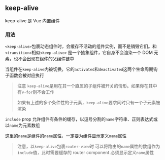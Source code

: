 ## keep-alive

keep-alive 是 Vue 内置组件

### 用法

`<keep-alive>`包裹动态组件时，会缓存不活动的组件实例，而不是销毁它们。和`<transition>`相似`<keep-alive>`
是一个抽象组件，它自身不会渲染一个 DOM 元素，也不会出现在组件的父组件链中

当组件在`keep-alive`内被切换，它的`activated`和`deactivated`这两个生命周期钩子函数会被对应执行

> 注意
> `keep-alive`是用在其一个直属的子组件被开关的情形。如果你在其中有`v-for`则不会工作
>
> 如果有上述的多个条件性的子元素，`keep-alive`要求同时只有一个子元素被渲染

`include` prop 允许组件有条件的缓存，以逗号分割的`name`字符串、正则表达式或以`name`为元素数组

这里的`name`是组件的`name`属性，一定要为组件显示定义`name`属性

> 注意，以`keep-alive`包裹`router-view`时
> 可以将路由的`name`属性的数组作为 `include`值，此时需要缓存的 router component
> 必须显示定义`name`属性
